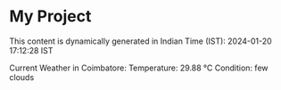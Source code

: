 # My Project

This content is dynamically generated in Indian Time (IST): 2024-01-20 17:12:28 IST


Current Weather in Coimbatore:
Temperature: 29.88 °C
Condition: few clouds
